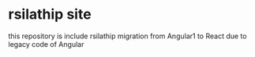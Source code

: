 # rsilathip site
this repository is include rsilathip migration from Angular1 to React due to legacy code of Angular